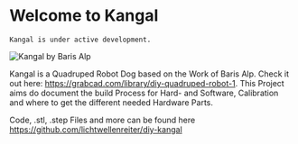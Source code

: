 # Welcome to Kangal

    Kangal is under active development.

![Kangal by Baris Alp](https://raw.githubusercontent.com/lichtwellenreiter/diy-kangal/master/assets/kangal-front.jpg "Kangal by Baris Alp")

Kangal is a Quadruped Robot Dog based on the Work of Baris Alp. Check it out here: https://grabcad.com/library/diy-quadruped-robot-1. This Project aims do document the build Process for Hard- and Software, Calibration and where to get the different needed Hardware Parts.

Code, .stl, .step Files and more can be found here https://github.com/lichtwellenreiter/diy-kangal

